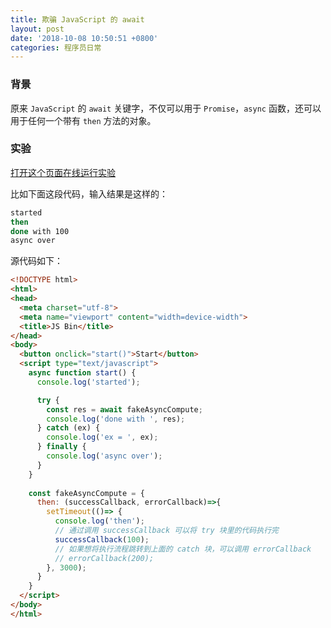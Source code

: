 ```yaml
---
title: 欺骗 JavaScript 的 await
layout: post
date: '2018-10-08 10:50:51 +0800'
categories: 程序员日常 
---
```


### 背景
原来 `JavaScript` 的 `await` 关键字，不仅可以用于 `Promise`，`async` 函数，还可以用于任何一个带有 `then` 方法的对象。

### 实验
[打开这个页面在线运行实验](http://jsbin.com/yufefij/edit?html,console,output)

比如下面这段代码，输入结果是这样的：
```bash
started
then
done with 100
async over
```

源代码如下：
```html
<!DOCTYPE html>
<html>
<head>
  <meta charset="utf-8">
  <meta name="viewport" content="width=device-width">
  <title>JS Bin</title>
</head>
<body>
  <button onclick="start()">Start</button>
  <script type="text/javascript">
    async function start() {
      console.log('started');

      try {
        const res = await fakeAsyncCompute;
        console.log('done with ', res);
      } catch (ex) {
        console.log('ex = ', ex);
      } finally {
        console.log('async over');
      }
    }
        
    const fakeAsyncCompute = {
      then: (successCallback, errorCallback)=>{
        setTimeout(()=> {
          console.log('then'); 
          // 通过调用 successCallback 可以将 try 块里的代码执行完
          successCallback(100);
          // 如果想将执行流程跳转到上面的 catch 块，可以调用 errorCallback
          // errorCallback(200);
        }, 3000);
      }
    }
  </script>
</body>
</html>
```